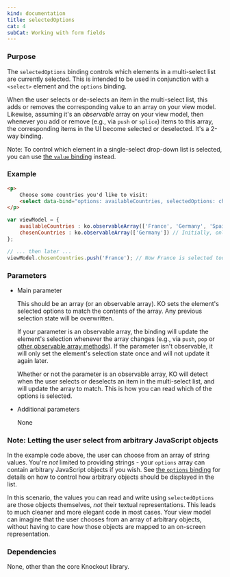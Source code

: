 ```yaml
---
kind: documentation
title: selectedOptions
cat: 4
subCat: Working with form fields
---
```


### Purpose
The `selectedOptions` binding controls which elements in a multi-select list are currently selected. This is intended to be used in conjunction with a `<select>` element and the `options` binding.

When the user selects or de-selects an item in the multi-select list, this adds or removes the corresponding value to an array on your view model.
Likewise, assuming it's an *observable* array on your view model, then whenever you add or remove (e.g., via `push` or `splice`) items to this array, the corresponding items in the UI become selected or deselected. It's a 2-way binding.

Note: To control which element in a single-select drop-down list is selected, you can use [the `value` binding](value-binding.html) instead.

### Example
```html
<p>
    Choose some countries you'd like to visit:
    <select data-bind="options: availableCountries, selectedOptions: chosenCountries" size="5" multiple="true"></select>
</p>
```

```javascript
var viewModel = {
    availableCountries : ko.observableArray(['France', 'Germany', 'Spain']),
    chosenCountries : ko.observableArray(['Germany']) // Initially, only Germany is selected
};

// ... then later ...
viewModel.chosenCountries.push('France'); // Now France is selected too
```

### Parameters

 * Main parameter

   This should be an array (or an observable array). KO sets the element's selected options to match the contents of the array. Any previous selection state will be overwritten.

   If your parameter is an observable array, the binding will update the element's selection whenever the array changes (e.g., via `push`, `pop` or [other observable array methods](observableArrays.html)). If the parameter isn't observable, it will only set the element's selection state once and will not update it again later.

   Whether or not the parameter is an observable array, KO will detect when the user selects or deselects an item in the multi-select list, and will update the array to match. This is how you can read which of the options is selected.

 * Additional parameters

   None

### Note: Letting the user select from arbitrary JavaScript objects

In the example code above, the user can choose from an array of string values. You're *not* limited to providing strings - your `options` array can contain arbitrary JavaScript objects if you wish. See [the `options` binding](options-binding.html) for details on how to control how arbitrary objects should be displayed in the list.

In this scenario, the values you can read and write using `selectedOptions` are those objects themselves, *not* their textual representations. This leads to much cleaner and more elegant code in most cases. Your view model can imagine that the user chooses from an array of arbitrary objects, without having to care how those objects are mapped to an on-screen representation.

### Dependencies

None, other than the core Knockout library.
